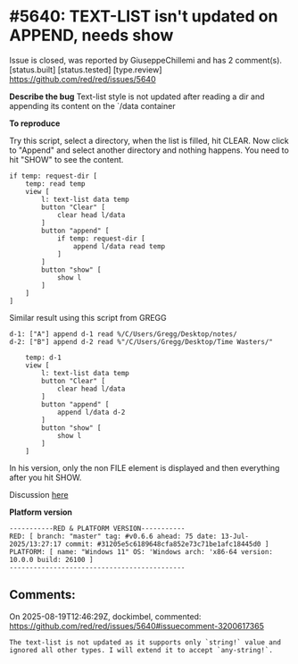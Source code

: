 
#5640: TEXT-LIST isn't updated on APPEND, needs show
================================================================================
Issue is closed, was reported by GiuseppeChillemi and has 2 comment(s).
[status.built] [status.tested] [type.review]
<https://github.com/red/red/issues/5640>

**Describe the bug**
Text-list style is not updated after reading a dir and appending its content on the `/data container

**To reproduce**

Try this script, select a directory, when the list is filled, hit CLEAR. Now click to "Append" and select another directory and nothing happens. You need to hit "SHOW" to see the content.

```
if temp: request-dir [
	temp: read temp
	view [
		l: text-list data temp
		button "Clear" [
			clear head l/data 
		]
		button "append" [
			if temp: request-dir [
				append l/data read temp
			]
		]
		button "show" [
			show l
		]
	]
]
```
Similar result using this script from GREGG

```
d-1: ["A"] append d-1 read %/C/Users/Gregg/Desktop/notes/
d-2: ["B"] append d-2 read %"/C/Users/Gregg/Desktop/Time Wasters/"

	temp: d-1
	view [
		l: text-list data temp
		button "Clear" [
			clear head l/data 
		]
		button "append" [
			append l/data d-2
		]
		button "show" [
			show l
		]
	]
```
In his version, only the non FILE element is displayed and then everything after you hit SHOW.


Discussion [here](https://matrix.to/#/!ARPBrpwJJYziTJYuJj:gitter.im/$ehYAZ2Ab9ew10pRQM4_SoQBLIyUuoKgs1VRNnQvKxDM?via=gitter.im&via=matrix.org&via=tchncs.de)

**Platform version**
```
-----------RED & PLATFORM VERSION----------- 
RED: [ branch: "master" tag: #v0.6.6 ahead: 75 date: 13-Jul-2025/13:27:17 commit: #31205e5c6189648cfa852e73c71be1afc18445d0 ]
PLATFORM: [ name: "Windows 11" OS: 'Windows arch: 'x86-64 version: 10.0.0 build: 26100 ]
--------------------------------------------
```



Comments:
--------------------------------------------------------------------------------

On 2025-08-19T12:46:29Z, dockimbel, commented:
<https://github.com/red/red/issues/5640#issuecomment-3200617365>

    The text-list is not updated as it supports only `string!` value and ignored all other types. I will extend it to accept `any-string!`.

